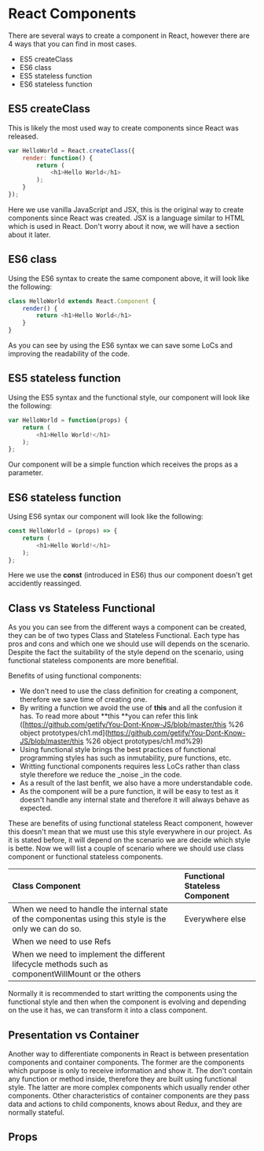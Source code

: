 # React Components

There are several ways to create a component in React, however there are 4 ways that you can find in most cases.

* ES5 createClass
* ES6 class
* ES5 stateless function
* ES6 stateless function

## ES5 createClass

This is likely the most used way to create components since React was released.

```js
var HelloWorld = React.createClass({
    render: function() {
        return (
            <h1>Hello World</h1>
        );
    }
});
```

Here we use vanilla JavaScript and JSX, this is the original way to create components since React was created. JSX is a language similar to HTML which is used in React. Don't worry about it now, we will have a section about it later.

## ES6 class

Using the ES6 syntax to create the same component above, it will look like the following:

```js
class HelloWorld extends React.Component {
    render() {
        return <h1>Hello World</h1>
    }
}
```

As you can see by using the ES6 syntax we can save some LoCs and improving the readability of the code.

## ES5 stateless function

Using the ES5 syntax and the functional style, our component will look like the following:

```js
var HelloWorld = function(props) {
    return (
        <h1>Hello World!</h1>
    );
};
```

Our component will be a simple function which receives the props as a parameter.

## ES6 stateless function

Using ES6 syntax our component will look like the following:

```js
const HelloWorld = (props) => {
    return (
        <h1>Hello World!</h1>
    );
};
```

Here we use the **const** \(introduced in ES6\) thus our component doesn't get accidently reassinged.

## Class vs Stateless Functional

As you you can see from the different ways a component can be created, they can be of two types Class and Stateless Functional. Each type has pros and cons and which one we should use will depends on the scenario. Despite the fact the suitability of the style depend on the scenario, using functional stateless components are more benefitial.

Benefits of using functional components:

* We don't need to use the class definition for creating a component, therefore we save time of creating one.
* By writing a function we avoid the use of **this** and all the confusion it has. To read more about **this **you can refer this link \([https://github.com/getify/You-Dont-Know-JS/blob/master/this %26 object prototypes/ch1.md\](https://github.com/getify/You-Dont-Know-JS/blob/master/this %26 object prototypes/ch1.md%29\)
* Using functional style brings the best practices of functional programming styles has such as inmutability, pure functions, etc.
* Writting functional components requires less LoCs rather than class style therefore we reduce the \_noise \_in the code.
* As a result of the last benfit, we also have a more understandable code.
* As the component will be a pure function, it will be easy to test as it doesn't handle any internal state and therefore it will always behave as expected.

These are benefits of using functional stateless React component, however this doesn't mean that we must use this style everywhere in our project. As it is stated before, it will depend on the scenario we are decide which style is bette. Now we will list a couple of scenario where we should use class component or functional stateless components.

| Class Component | Functional Stateless Component |
| :--- | :--- |
| When we need to handle the internal state of the componentas using this style is the only we can do so. | Everywhere else |
| When we need to use Refs |  |
| When we need to implement the different lifecycle methods such as componentWillMount or the others |  |

Normally it is recommended to start writting the components using the functional style and then when the component is evolving and depending on the use it has, we can transform it into a class component.

## Presentation vs Container

Another way to differentiate components in React is between presentation components and container components. The former are the components which purpose is only to receive information and show it. The don't contain any function or method inside, therefore they are built using functional style. The latter are more complex components which usually render other components. Other characteristics of container components are they pass data and actions to child components, knows about Redux, and they are normally stateful.

## Props



